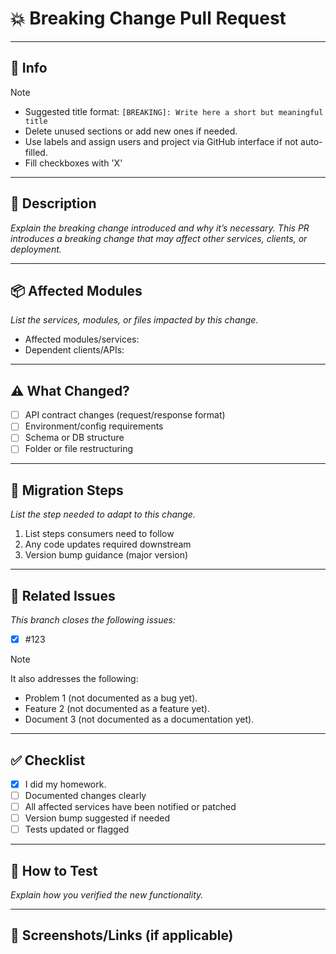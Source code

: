 # 💥 Breaking Change Pull Request

---

## 👀 Info

> [!NOTE]
>
> - Suggested title format: `[BREAKING]: Write here a short but meaningful title`
> - Delete unused sections or add new ones if needed.
> - Use labels and assign users and project via GitHub interface if not auto-filled.
> - Fill checkboxes with 'X'

---

## 📄 Description

_Explain the breaking change introduced and why it’s necessary._
_This PR introduces a breaking change that may affect other services, clients, or deployment._

---

## 📦 Affected Modules

_List the services, modules, or files impacted by this change._

- Affected modules/services:
- Dependent clients/APIs:

---

## ⚠️ What Changed?

- [ ] API contract changes (request/response format)
- [ ] Environment/config requirements
- [ ] Schema or DB structure
- [ ] Folder or file restructuring

---

## 🔀 Migration Steps

_List the step needed to adapt to this change._

1. List steps consumers need to follow
2. Any code updates required downstream
3. Version bump guidance (major version)

---

## 🔗 Related Issues

_This branch closes the following issues:_

- [X] #123

> [!NOTE]
>
> It also addresses the following:
>
> - Problem 1 (not documented as a bug yet).
> - Feature 2 (not documented as a feature yet).
> - Document 3 (not documented as a documentation yet).

---

## ✅ Checklist

- [X] I did my homework.
- [ ] Documented changes clearly
- [ ] All affected services have been notified or patched
- [ ] Version bump suggested if needed
- [ ] Tests updated or flagged

---

## 🧪 How to Test

_Explain how you verified the new functionality._

---

## 📸 Screenshots/Links (if applicable)
